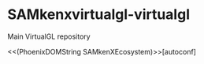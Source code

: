 # SAMkenxvirtualgl-virtualgl
Main VirtualGL repository

<<(PhoenixDOMString SAMkenXEcosystem)>>[autoconf]

